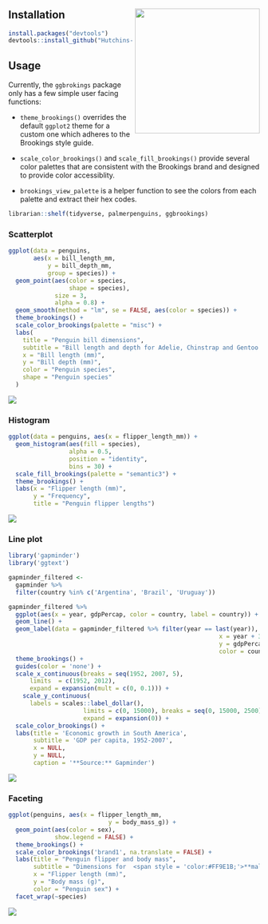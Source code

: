 
<!-- README.md is generated from README.Rmd. Please edit that file -->

# <img src="man/figures/logo.png" align="right" alt="" width="250" />

## Installation

``` r
install.packages("devtools")
devtools::install_github("Hutchins-Center/ggbrookings", build_vignettes = TRUE)
```

## Usage

Currently, the `ggbrokings` package only has a few simple user facing
functions:

-   `theme_brookings()` overrides the default `ggplot2` theme for a
    custom one which adheres to the Brookings style guide.

-   `scale_color_brookings()` and `scale_fill_brookings()` provide
    several color palettes that are consistent with the Brookings brand
    and designed to provide color accessiblity.

-   `brookings_view_palette` is a helper function to see the colors from
    each palette and extract their hex codes.

``` r
librarian::shelf(tidyverse, palmerpenguins, ggbrookings)
```

### Scatterplot

``` r
ggplot(data = penguins,
       aes(x = bill_length_mm,
           y = bill_depth_mm,
           group = species)) +
  geom_point(aes(color = species,
                 shape = species),
             size = 3,
             alpha = 0.8) +
  geom_smooth(method = "lm", se = FALSE, aes(color = species)) +
  theme_brookings() +
  scale_color_brookings(palette = "misc") +
  labs(
    title = "Penguin bill dimensions",
    subtitle = "Bill length and depth for Adelie, Chinstrap and Gentoo Penguins at Palmer Station LTER",
    x = "Bill length (mm)",
    y = "Bill depth (mm)",
    color = "Penguin species",
    shape = "Penguin species"
  )
```

<img src="man/figures/unnamed-chunk-2-1.png" style="display: block; margin: auto;" />

### Histogram

``` r
ggplot(data = penguins, aes(x = flipper_length_mm)) +
  geom_histogram(aes(fill = species),
                 alpha = 0.5,
                 position = "identity",
                 bins = 30) +
  scale_fill_brookings(palette = "semantic3") +
  theme_brookings() +
  labs(x = "Flipper length (mm)",
       y = "Frequency",
       title = "Penguin flipper lengths")
```

<img src="man/figures/unnamed-chunk-3-1.png" style="display: block; margin: auto;" />

### Line plot

``` r
library('gapminder')
library('ggtext')

gapminder_filtered <-
  gapminder %>% 
  filter(country %in% c('Argentina', 'Brazil', 'Uruguay'))  

gapminder_filtered %>% 
  ggplot(aes(x = year, gdpPercap, color = country, label = country)) +
  geom_line() +
  geom_label(data = gapminder_filtered %>% filter(year == last(year)), aes(label = country, 
                                                           x = year + 3, 
                                                           y = gdpPercap + 250, 
                                                           color = country)) +
  theme_brookings() +
  guides(color = 'none') +
  scale_x_continuous(breaks = seq(1952, 2007, 5),
      limits  = c(1952, 2012),
      expand = expansion(mult = c(0, 0.1))) +
    scale_y_continuous(
      labels = scales::label_dollar(), 
                     limits = c(0, 15000), breaks = seq(0, 15000, 2500),
                     expand = expansion(0)) +
  scale_color_brookings() +
  labs(title = 'Economic growth in South America',
       subtitle = 'GDP per capita, 1952-2007',
       x = NULL, 
       y = NULL, 
       caption = '**Source:** Gapminder')
```

<img src="man/figures/unnamed-chunk-4-1.png" style="display: block; margin: auto;" />

### Faceting

``` r
ggplot(penguins, aes(x = flipper_length_mm,
                            y = body_mass_g)) +
  geom_point(aes(color = sex),
             show.legend = FALSE) +
  theme_brookings() +
  scale_color_brookings('brand1', na.translate = FALSE) +
  labs(title = "Penguin flipper and body mass",
       subtitle = "Dimensions for  <span style = 'color:#FF9E1B;'>**male**</span> and <span style = 'color:#003A79;'>**female**</span> Adelie, Chinstrap and Gentoo Penguins at Palmer Station LTER",
       x = "Flipper length (mm)",
       y = "Body mass (g)",
       color = "Penguin sex") +
  facet_wrap(~species)
```

<img src="man/figures/unnamed-chunk-5-1.png" style="display: block; margin: auto;" />
